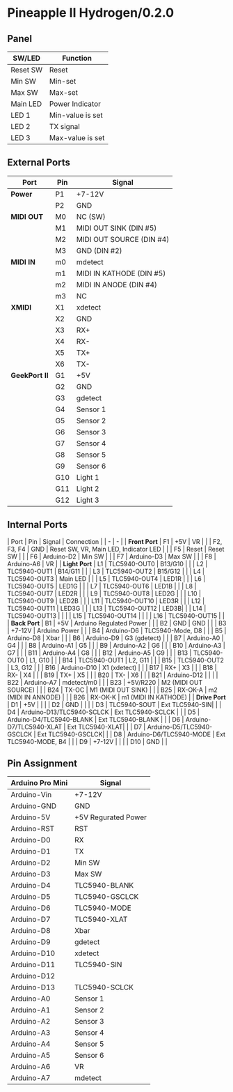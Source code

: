 # Pineapple II Hydrogen/0.2.0

## Panel

| SW/LED | Function |
| - | - |
| Reset SW | Reset |
| Min SW | Min-set |
| Max SW | Max-set |
| Main LED | Power Indicator |
| LED 1 | Min-value is set |
| LED 2 | TX signal |
| LED 3 | Max-value is set |

## External Ports

| Port | Pin | Signal |
| - | - | - |
| **Power** | P1 | +7-12V |
| | P2 | GND |
| **MIDI OUT** | M0 | NC (SW) |
| | M1 | MIDI OUT SINK (DIN #5)|
| | M2 | MIDI OUT SOURCE (DIN #4) |
| | M3 | GND (DIN #2)|
| **MIDI IN** | m0 | mdetect |
| | m1 | MIDI IN KATHODE (DIN #5) |
| | m2 | MIDI IN ANODE (DIN #4) |
| | m3 | NC |
| **XMIDI** | X1 | xdetect |
| | X2 | GND |
| | X3 | RX+ |
| | X4 | RX- |
| | X5 | TX+ |
| | X6 | TX- |
| **GeekPort II** | G1 | +5V |
| | G2 | GND |
| | G3 | gdetect |
| | G4 | Sensor 1 |
| | G5 | Sensor 2 |
| | G6 | Sensor 3 |
| | G7 | Sensor 4 |
| | G8 | Sensor 5 |
| | G9 | Sensor 6 |
| | G10 | Light 1 |
| | G11 | Light 2 |
| | G12 | Light 3 |

## Internal Ports

| Port | Pin | Signal | Connection |
| - | - |
| **Front Port** | F1 | +5V | VR |
| | F2, F3, F4 | GND | Reset SW, VR, Main LED, Indicator LED |
| | F5 | Reset | Reset SW |
| | F6 | Arduino-D2 | Min SW |
| | F7 | Arduino-D3 | Max SW |
| | F8 | Arduino-A6 | VR |
| **Light Port** | L1 | TLC5940-OUT0 | B13/G10 |
| | L2 | TLC5940-OUT1 | B14/G11 |
| | L3 | TLC5940-OUT2 | B15/G12 |
| | L4 | TLC5940-OUT3 | Main LED |
| | L5 | TLC5940-OUT4 | LED1R |
| | L6 | TLC5940-OUT5 | LED1G |
| | L7 | TLC5940-OUT6 | LED1B |
| | L8 | TLC5940-OUT7 | LED2R |
| | L9 | TLC5940-OUT8 | LED2G |
| | L10 | TLC5940-OUT9 | LED2B |
| | L11 | TLC5940-OUT10 | LED3R |
| | L12 | TLC5940-OUT11 | LED3G |
| | L13 | TLC5940-OUT12 | LED3B|
| | L14 | TLC5940-OUT13 | |
| | L15 | TLC5940-OUT14 | |
| | L16 | TLC5940-OUT15 | |
| **Back Port** | B1 | +5V | Arduino Regulated Power |
| | B2 | GND | GND |
| | B3 | +7-12V | Arduino Power |
| | B4 | Arduino-D6 | TLC5940-Mode, D8 |
| | B5 | Arduino-D8 | Xbar |
| | B6 | Arduino-D9 | G3 (gdetect) |
| | B7 | Arduino-A0 | G4 |
| | B8 | Arduino-A1 | G5 |
| | B9 | Arduino-A2 | G6 |
| | B10 | Arduino-A3 | G7 |
| | B11 | Arduino-A4 | G8 |
| | B12 | Arduino-A5 | G9 |
| | B13 | TLC5940-OUT0 | L1, G10 |
| | B14 | TLC5940-OUT1 | L2, G11 |
| | B15 | TLC5940-OUT2 | L3, G12 |
| | B16 | Arduino-D10 | X1 (xdetect) |
| | B17 | RX+ | X3 |
| | B18 | RX- | X4 |
| | B19 | TX+ | X5 |
| | B20 | TX- | X6 |
| | B21 | Arduino-D12 | |
| | B22 | Arduino-A7 | mdetect/m0 |
| | B23 | +5V/R220 | M2 (MIDI OUT SOURCE) |
| | B24 | TX-OC | M1 (MIDI OUT SINK) |
| | B25 | RX-OK-A | m2 (MIDI IN ANNODE) |
| | B26 | RX-OK-K | m1 (MIDI IN KATHODE) |
| **Drive Port** | D1 | +5V | |
| | D2 | GND | |
| | D3 | TLC5940-SOUT | Ext TLC5940-SIN|
| | D4 | Arduino-D13/TLC5940-SCLCK | Ext TLC5940-SCLCK |
| | D5 | Arduino-D4/TLC5940-BLANK | Ext TLC5940-BLANK |
| | D6 | Arduino-D7/TLC5940-XLAT | Ext TLC5940-XLAT|
| | D7 | Arduino-D5/TLC5940-GSCLCK | Ext TLC5940-GSCLCK|
| | D8 | Arduino-D6/TLC5940-MODE | Ext TLC5940-MODE, B4 |
| | D9 | +7-12V | |
| | D10 | GND | |

## Pin Assignment

| Arduino Pro Mini | Signal |
| - | - |
| Arduino-Vin | +7-12V |
| Arduino-GND | GND |
| Arduino-5V | +5V Regurated Power |
| Arduino-RST | RST |
| Arduino-D0 | RX |
| Arduino-D1 | TX |
| Arduino-D2 | Min SW |
| Arduino-D3 | Max SW |
| Arduino-D4 | TLC5940-BLANK |
| Arduino-D5 | TLC5940-GSCLCK |
| Arduino-D6 | TLC5940-MODE |
| Arduino-D7 | TLC5940-XLAT |
| Arduino-D8 | Xbar |
| Arduino-D9 | gdetect |
| Arduino-D10 | xdetect |
| Arduino-D11 | TLC5940-SIN |
| Arduino-D12 | |
| Arduino-D13 | TLC5940-SCLCK |
| Arduino-A0 | Sensor 1 |
| Arduino-A1 | Sensor 2 |
| Arduino-A2 | Sensor 3 |
| Arduino-A3 | Sensor 4 |
| Arduino-A4 | Sensor 5 |
| Arduino-A5 | Sensor 6 |
| Arduino-A6 | VR |
| Arduino-A7 | mdetect |





